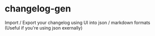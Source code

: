 # changelog-gen
Import / Export your changelog using UI into json / markdown formats (Useful if you're using json exernally)
